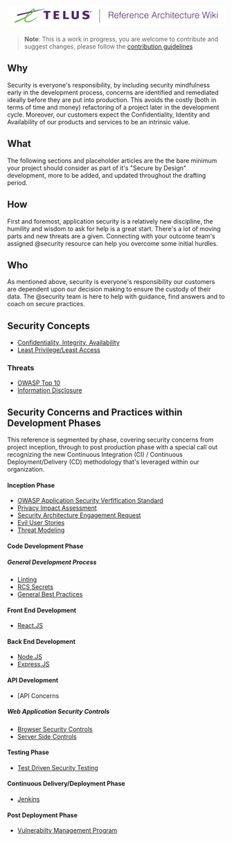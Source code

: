 ![Reference Architecture Wiki Logo](logo.png "Reference Architecture Wiki")
---
> **Note**: This is a work in progress, you are welcome to contribute and suggest changes, please follow the [contribution guidelines](.github/CONTRIBUTING.md)

## Why

Security is everyone's responsibility, by including security mindfulness early
in the development process, concerns are identified and remediated ideally
before they are put into production. This avoids the costly (both in terms of
time and money) refactoring of a project later in the development cycle.
Moreover, our customers expect the Confidentiality, Identity and Availability
of our products and services to be an intrinsic value.

## What

The following sections and placeholder articles are the the bare minimum your project should consider as part of it's "Secure by Design" development, more to be added, and updated throughout the drafting period.

## How
First and foremost, application security is a relatively new discipline, the
humility and wisdom to ask for help is a great start. There's a lot of moving
parts and new threats are a given. Connecting with your outcome team's assigned @security resource can help you overcome some initial hurdles.


## Who
As mentioned above, security is everyone's responsibility our customers are
dependent upon our decision making to ensure the custody of their data. The
@security team is here to help with guidance, find answers  and to coach on secure practices.

## Security Concepts 
- [Confidentiality, Integrity, Availability](security/cia.md)
- [Least Privilege/Least Access](security/least-privilege.md)
### Threats
- [OWASP Top 10](security/owasp-top-ten.md)
- [Information Disclosure](security/info-disclosure.md)



## Security Concerns and Practices within Development Phases

This reference is segmented by phase, covering security
concerns from  project inception, through to post production phase with a
special call out recognizing the new Continuous Integration (CI) / Continuous
Deployment/Delivery (CD) methodology  that's leveraged within our organization.

#### Inception Phase 
- [OWASP Application Security Verfification Standard](security/ASVS.md)
- [Privacy Impact Assessment](security/pia.md)
- [Security Architecture Engagement Request](security/pia.md)
- [Evil User Stories](security/evil-user.md)
- [Threat Modeling](security/threat-modeling.md)


#### Code Development Phase

##### General Development Process
- [Linting](security/linting.md)
- [RCS Secrets](security/rcs-secrets.md)
- [General Best Practices](security/general.md)

#### Front End Development 
- [React.JS](security/front-end/react.md)

#### Back End Development
- [Node.JS](security/back-end/node.js)
- [Express.JS](security/back-end//express.md)

#### API Development 
- [API Concerns[](security/api/api.md)

##### Web Application Security Controls
- [Browser Security Controls](security/browser-controls.md)
- [Server Side Controls](security/server-side-controls.md)


#### Testing Phase
- [Test Driven Security Testing](security/tdst.md)
#### Continuous Delivery/Deployment Phase
- [Jenkins](security/jenkins.md)
#### Post Deployment Phase
- [Vulnerabilty Management Program](security/vuln-management.md)

```
